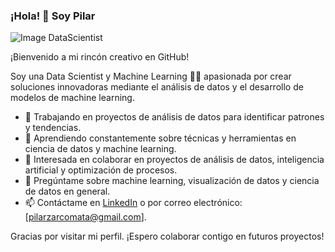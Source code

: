 

### ¡Hola! 👋 Soy Pilar

![Image DataScientist](https://www.canva.com/design/DAF9dSO63qM/sixsEiJRN87fgiZRf6ipKg/view?utm_content=DAF9dSO63qM&utm_campaign=designshare&utm_medium=link&utm_source=editor)

¡Bienvenido a mi rincón creativo en GitHub!

Soy una Data Scientist y Machine Learning 🧙‍♂️ apasionada por crear soluciones innovadoras mediante el análisis de datos y el desarrollo de modelos de machine learning.

- 🔭 Trabajando en proyectos de análisis de datos para identificar patrones y tendencias.
- 🌱 Aprendiendo constantemente sobre técnicas y herramientas en ciencia de datos y machine learning.
- 👯 Interesada en colaborar en proyectos de análisis de datos, inteligencia artificial y optimización de procesos.
- 💬 Pregúntame sobre machine learning, visualización de datos y ciencia de datos en general.
- 📫 Contáctame en [LinkedIn](www.linkedin.com/in/pilarzarcomata) o por correo electrónico: [pilarzarcomata@gmail.com].

Gracias por visitar mi perfil. ¡Espero colaborar contigo en futuros proyectos!

